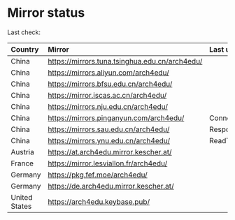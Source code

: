 <script src="./time.js"></script>
# Mirror status
Last check: <script type="text/javascript">localize(1670819053.2322237);</script>

|Country|Mirror|Last update|
|:------|:-----|:----------|
|China|https://mirrors.tuna.tsinghua.edu.cn/arch4edu/|<script type="text/javascript">localize(1670783563);</script>|
|China|https://mirrors.aliyun.com/arch4edu/|<script type="text/javascript">localize(1670783563);</script>|
|China|https://mirrors.bfsu.edu.cn/arch4edu/|<script type="text/javascript">localize(1670783563);</script>|
|China|https://mirror.iscas.ac.cn/arch4edu/|<script type="text/javascript">localize(1670783563);</script>|
|China|https://mirrors.nju.edu.cn/arch4edu/|<script type="text/javascript">localize(1670740508);</script>|
|China|https://mirrors.pinganyun.com/arch4edu/|ConnectTimeout|
|China|https://mirrors.sau.edu.cn/arch4edu/|Response 500|
|China|https://mirrors.ynu.edu.cn/arch4edu/|ReadTimeout|
|Austria|https://at.arch4edu.mirror.kescher.at/|<script type="text/javascript">localize(1670783563);</script>|
|France|https://mirror.lesviallon.fr/arch4edu/|<script type="text/javascript">localize(1670783563);</script>|
|Germany|https://pkg.fef.moe/arch4edu/|<script type="text/javascript">localize(1670783563);</script>|
|Germany|https://de.arch4edu.mirror.kescher.at/|<script type="text/javascript">localize(1670783563);</script>|
|United States|https://arch4edu.keybase.pub/|<script type="text/javascript">localize(1670783563);</script>|

<script src="./tablefilter/tablefilter.js"></script>
<script src="./table.js"></script>